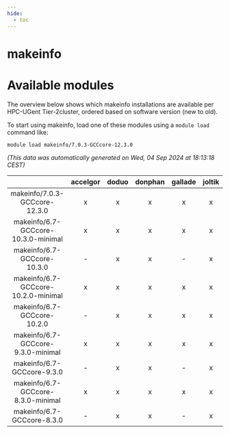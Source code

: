 ```yaml
---
hide:
  - toc
---
```


makeinfo
========

# Available modules


The overview below shows which makeinfo installations are available per HPC-UGent Tier-2cluster, ordered based on software version (new to old).

To start using makeinfo, load one of these modules using a `module load` command like:

```shell
module load makeinfo/7.0.3-GCCcore-12.3.0
```

*(This data was automatically generated on Wed, 04 Sep 2024 at 18:13:18 CEST)*  

| |accelgor|doduo|donphan|gallade|joltik|shinx|skitty|
| :---: | :---: | :---: | :---: | :---: | :---: | :---: | :---: |
|makeinfo/7.0.3-GCCcore-12.3.0|x|x|x|x|x|-|x|
|makeinfo/6.7-GCCcore-10.3.0-minimal|x|x|x|x|x|-|x|
|makeinfo/6.7-GCCcore-10.3.0|-|x|x|-|x|-|x|
|makeinfo/6.7-GCCcore-10.2.0-minimal|x|x|x|x|x|-|x|
|makeinfo/6.7-GCCcore-10.2.0|-|x|x|x|x|-|x|
|makeinfo/6.7-GCCcore-9.3.0-minimal|x|x|x|x|x|-|x|
|makeinfo/6.7-GCCcore-9.3.0|-|x|x|-|x|-|x|
|makeinfo/6.7-GCCcore-8.3.0-minimal|x|x|x|x|x|-|x|
|makeinfo/6.7-GCCcore-8.3.0|-|x|x|-|x|-|x|
